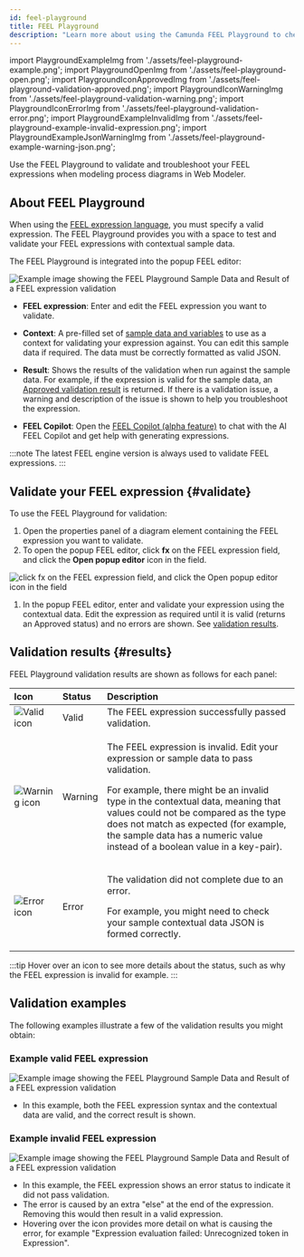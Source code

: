 ```yaml
---
id: feel-playground
title: FEEL Playground
description: "Learn more about using the Camunda FEEL Playground to check and validate your FEEL expressions"
---
```


import PlaygroundExampleImg from './assets/feel-playground-example.png';
import PlaygroundOpenImg from './assets/feel-playground-open.png';
import PlaygroundIconApprovedImg from './assets/feel-playground-validation-approved.png';
import PlaygroundIconWarningImg from './assets/feel-playground-validation-warning.png';
import PlaygroundIconErrorImg from './assets/feel-playground-validation-error.png';
import PlaygroundExampleInvalidImg from './assets/feel-playground-example-invalid-expression.png';
import PlaygroundExampleJsonWarningImg from './assets/feel-playground-example-warning-json.png';

Use the FEEL Playground to validate and troubleshoot your FEEL expressions when modeling process diagrams in Web Modeler.

## About FEEL Playground

When using the [FEEL expression language](/components/modeler/feel/what-is-feel.md), you must specify a valid expression. The FEEL Playground provides you with a space to test and validate your FEEL expressions with contextual sample data.

The FEEL Playground is integrated into the popup FEEL editor:

<img src={PlaygroundExampleImg} alt="Example image showing the FEEL Playground Sample Data and Result of a FEEL expression validation" class="img-800"/>

- **FEEL expression**: Enter and edit the FEEL expression you want to validate.

- **Context**: A pre-filled set of [sample data and variables](/components/modeler/data-handling.md) to use as a context for validating your expression against. You can edit this sample data if required. The data must be correctly formatted as valid JSON.

- **Result**: Shows the results of the validation when run against the sample data. For example, if the expression is valid for the sample data, an [Approved validation result](#results) is returned. If there is a validation issue, a warning and description of the issue is shown to help you troubleshoot the expression.

- **FEEL Copilot**: Open the [FEEL Copilot (alpha feature)](/components/early-access/alpha/alpha-features.md) to chat with the AI FEEL Copilot and get help with generating expressions.

:::note
The latest FEEL engine version is always used to validate FEEL expressions.
:::

## Validate your FEEL expression {#validate}

To use the FEEL Playground for validation:

1. Open the properties panel of a diagram element containing the FEEL expression you want to validate.
1. To open the popup FEEL editor, click **fx** on the FEEL expression field, and click the **Open popup editor** icon in the field.

<img src={PlaygroundOpenImg} alt="click fx on the FEEL expression field, and click the Open popup editor icon in the field" class="img-500"/>

1. In the popup FEEL editor, enter and validate your expression using the contextual data. Edit the expression as required until it is valid (returns an Approved status) and no errors are shown. See [validation results](#results).

## Validation results {#results}

FEEL Playground validation results are shown as follows for each panel:

| Icon                                                                               | Status  | Description                                                                                                                                                                                                                                                                                                                                            |
| :--------------------------------------------------------------------------------- | :------ | :----------------------------------------------------------------------------------------------------------------------------------------------------------------------------------------------------------------------------------------------------------------------------------------------------------------------------------------------------- |
| <img src={PlaygroundIconApprovedImg} alt="Valid icon" className="inline-image" />  | Valid   | The FEEL expression successfully passed validation.                                                                                                                                                                                                                                                                                                    |
| <img src={PlaygroundIconWarningImg} alt="Warning icon" className="inline-image" /> | Warning | <p>The FEEL expression is invalid. Edit your expression or sample data to pass validation.</p><p>For example, there might be an invalid type in the contextual data, meaning that values could not be compared as the type does not match as expected (for example, the sample data has a numeric value instead of a boolean value in a key-pair).</p> |
| <img src={PlaygroundIconErrorImg} alt="Error icon" className="inline-image" />     | Error   | <p>The validation did not complete due to an error.</p><p>For example, you might need to check your sample contextual data JSON is formed correctly.</p>                                                                                                                                                                                               |

:::tip
Hover over an icon to see more details about the status, such as why the FEEL expression is invalid for example.
:::

## Validation examples

The following examples illustrate a few of the validation results you might obtain:

### Example valid FEEL expression

<img src={PlaygroundExampleImg} alt="Example image showing the FEEL Playground Sample Data and Result of a FEEL expression validation" class="img-600"/>

- In this example, both the FEEL expression syntax and the contextual data are valid, and the correct result is shown.

### Example invalid FEEL expression

<img src={PlaygroundExampleInvalidImg} alt="Example image showing the FEEL Playground Sample Data and Result of a FEEL expression validation" class="img-600"/>

- In this example, the FEEL expression shows an error status to indicate it did not pass validation.
- The error is caused by an extra "else" at the end of the expression. Removing this would then result in a valid expression.
- Hovering over the icon provides more detail on what is causing the error, for example "Expression evaluation failed: Unrecognized token in Expression".
